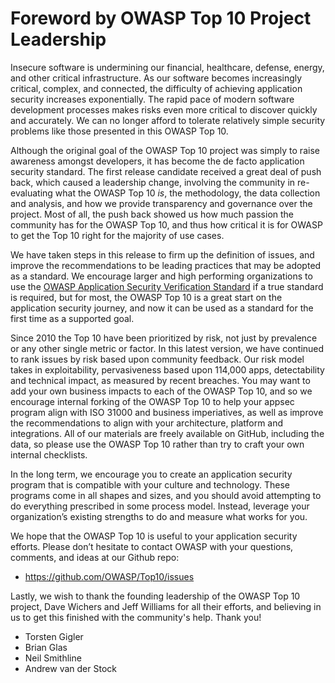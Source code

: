 # Foreword by OWASP Top 10 Project Leadership

Insecure software is undermining our financial, healthcare, defense, energy, and other critical infrastructure. As our software becomes increasingly critical, complex, and connected, the difficulty of achieving application security increases exponentially. The rapid pace of modern software development processes makes risks even more critical to discover quickly and accurately. We can no longer afford to tolerate relatively simple security problems like those presented in this OWASP Top 10.

Although the original goal of the OWASP Top 10 project was simply to raise awareness amongst developers, it has become the de facto application security standard. The first release candidate received a great deal of push back, which caused a leadership change, involving the community in re-evaluating what the OWASP Top 10 *is*, the methodology, the data collection and analysis, and how we provide transparency and governance over the project. Most of all, the push back showed us how much passion the community has for the OWASP Top 10, and thus how critical it is for OWASP to get the Top 10 right for the majority of use cases.

We have taken steps in this release to firm up the definition of issues, and improve the recommendations to be leading practices that may be adopted as a standard. We encourage larger and high performing organizations to use the [OWASP Application Security Verification Standard](https://www.owasp.org/index.php/Category:OWASP_Application_Security_Verification_Standard_Project) if a true standard is required, but for most, the OWASP Top 10 is a great start on the application security journey, and now it can be used as a standard for the first time as a supported goal.

Since 2010 the Top 10 have been prioritized by risk, not just by prevalence or any other single metric or factor. In this latest version, we have continued to rank issues by risk based upon community feedback. Our risk model takes in exploitability, pervasiveness based upon 114,000 apps, detectability and technical impact, as measured by recent breaches. You may want to add your own business impacts to each of the OWASP Top 10, and so we encourage internal forking of the OWASP Top 10 to help your appsec program align with ISO 31000 and business imperiatives, as well as improve the recommendations to align with your architecture, platform and integrations. All of our materials are freely available on GitHub, including the data, so please use the OWASP Top 10 rather than try to craft your own internal checklists. 

In the long term, we encourage you to create an application security program that is compatible with your culture and technology. These programs come in all shapes and sizes, and you should avoid attempting to do everything prescribed in some process model. Instead, leverage your organization’s existing strengths to do and measure what works for you.

We hope that the OWASP Top 10 is useful to your application security efforts. Please don’t hesitate to contact OWASP with your questions, comments, and ideas at our Github repo:

* https://github.com/OWASP/Top10/issues

Lastly, we wish to thank the founding leadership of the OWASP Top 10 project, Dave Wichers and Jeff Williams for all their efforts, and believing in us to get this finished with the community's help. Thank you!

- Torsten Gigler
- Brian Glas
- Neil Smithline
- Andrew van der Stock
